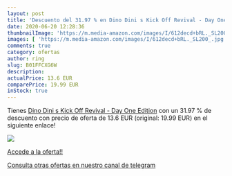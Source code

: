 ```yaml
---
layout: post
title: 'Descuento del 31.97 % en Dino Dini s Kick Off Revival - Day One E'
date: 2020-06-20 12:28:36
thumbnailImage: 'https://m.media-amazon.com/images/I/612decd+bRL._SL200_.jpg'
images: [ 'https://m.media-amazon.com/images/I/612decd+bRL._SL200_.jpg' ]
comments: true
category: ofertas
author: ring
slug: B01FFCXG6W
description:
actualPrice: 13.6 EUR
comparePrice: 19.99 EUR
inStock: true
---
```


Tienes [Dino Dini s Kick Off Revival - Day One Edition](https://www.amazon.com/dp/B01FFCXG6W/?tag=redken08-20) con un 31.97 % de descuento con precio de oferta de 13.6 EUR (original: 19.99 EUR) en el siguiente enlace!

[![](https://m.media-amazon.com/images/I/612decd+bRL._SL200_.jpg)](https://www.amazon.com/dp/B01FFCXG6W/?tag=redken08-20)

[Accede a la oferta!!](https://www.amazon.com/dp/B01FFCXG6W/?tag=redken08-20)

[Consulta otras ofertas en nuestro canal de telegram](https://t.me/s/ofertas25)
